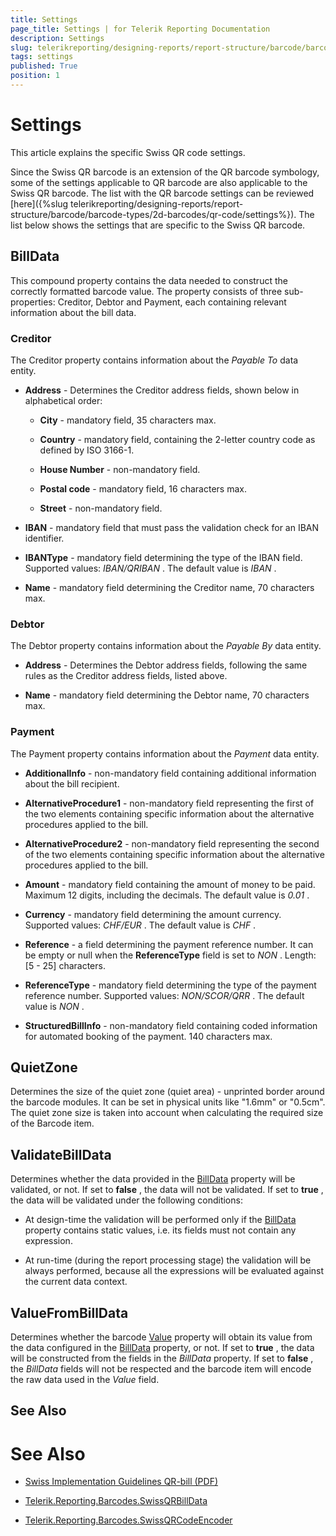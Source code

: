 ```yaml
---
title: Settings
page_title: Settings | for Telerik Reporting Documentation
description: Settings
slug: telerikreporting/designing-reports/report-structure/barcode/barcode-types/2d-barcodes/swiss-qr-code/settings
tags: settings
published: True
position: 1
---
```


# Settings



This article explains the specific Swiss QR code settings.

Since the Swiss QR barcode is an extension of the QR barcode symbology, some of the settings applicable to QR barcode are also applicable to the Swiss QR barcode.         The list with the QR barcode settings can be reviewed [here]({%slug telerikreporting/designing-reports/report-structure/barcode/barcode-types/2d-barcodes/qr-code/settings%}).         The list below shows the settings that are specific to the Swiss QR barcode.       

## BillData

This compound property contains the data needed to construct the correctly formatted barcode value.           The property consists of three sub-properties: Creditor, Debtor and Payment, each containing relevant information about the bill data.         

### Creditor

The Creditor property contains information about the *Payable To*  data entity.             

* __Address__  - Determines the Creditor address fields, shown below in alphabetical order:                 

   + __City__  - mandatory field, 35 characters max.                     

   + __Country__  - mandatory field, containing the 2-letter country code as defined by ISO 3166-1.                     

   + __House Number__  - non-mandatory field.                     

   + __Postal code__  - mandatory field, 16 characters max.                     

   + __Street__  - non-mandatory field.                     

* __IBAN__  - mandatory field that must pass the validation check for an IBAN identifier.                 

* __IBANType__  - mandatory field determining the type of the IBAN field. Supported values: *IBAN/QRIBAN* . The default value is *IBAN* .                 

* __Name__  - mandatory field determining the Creditor name, 70 characters max.                 

### Debtor

The Debtor property contains information about the *Payable By*  data entity.             

* __Address__  - Determines the Debtor address fields, following the same rules as the Creditor address fields, listed above.                 

* __Name__  - mandatory field determining the Debtor name, 70 characters max.                 

### Payment

The Payment property contains information about the *Payment*  data entity.             

* __AdditionalInfo__  - non-mandatory field containing additional information about the bill recipient.                 

* __AlternativeProcedure1__  - non-mandatory field representing the first of the two elements containing specific information about the alternative procedures applied to the bill.                 

* __AlternativeProcedure2__  - non-mandatory field representing the second of the two elements containing specific information about the alternative procedures applied to the bill.                 

* __Amount__  - mandatory field containing the amount of money to be paid. Maximum 12 digits, including the decimals. The default value is *0.01* .                 

* __Currency__  - mandatory field determining the amount currency. Supported values: *CHF/EUR* . The default value is *CHF* .                 

* __Reference__  - a field determining the payment reference number. It can be empty or null when the __ReferenceType__  field is set to *NON* . Length: [5 - 25] characters.                 

* __ReferenceType__  - mandatory field determining the type of the payment reference number. Supported values: *NON/SCOR/QRR* . The default value is *NON* .                 

* __StructuredBillInfo__  - non-mandatory field containing coded information for automated booking of the payment. 140 characters max.                 

## QuietZone

Determines the size of the quiet zone (quiet area) - unprinted border around the barcode modules. It can be set in physical units like "1.6mm" or "0.5cm".           The quiet zone size is taken into account when calculating the required size of the Barcode item.         

## ValidateBillData

Determines whether the data provided in the  [BillData](/reporting/api/Telerik.Reporting.Barcodes.SwissQRCodeEncoder#Telerik_Reporting_Barcodes_SwissQRCodeEncoder_BillData)  property will be validated, or not.           If set to __false__ , the data will not be validated.           If set to __true__ , the data will be validated under the following conditions:         

* At design-time the validation will be performed only if the  [BillData](/reporting/api/Telerik.Reporting.Barcodes.SwissQRCodeEncoder#Telerik_Reporting_Barcodes_SwissQRCodeEncoder_BillData)  property contains static values, i.e. its fields must not contain any expression.             

* At run-time (during the report processing stage) the validation will be always performed, because all the expressions will be evaluated against the current data context.             

## ValueFromBillData

Determines whether the barcode  [Value](/reporting/api/Telerik.Reporting.Barcode#Telerik_Reporting_Barcode_Value)  property will obtain its value from the data configured in the  [BillData](/reporting/api/Telerik.Reporting.Barcodes.SwissQRCodeEncoder#Telerik_Reporting_Barcodes_SwissQRCodeEncoder_BillData)  property, or not.           If set to __true__ , the data will be constructed from the fields in the *BillData*  property.           If set to __false__ , the *BillData*  fields will not be respected and the barcode item will encode the raw data used in the *Value*  field.         

## See Also


# See Also

 * [          Swiss Implementation Guidelines QR-bill (PDF)
        ](https://www.paymentstandards.ch/dam/downloads/ig-qr-bill-2019-en.pdf)

 * [Telerik.Reporting.Barcodes.SwissQRBillData](/reporting/api/Telerik.Reporting.Barcodes.SwissQRBillData) 

 * [Telerik.Reporting.Barcodes.SwissQRCodeEncoder](/reporting/api/Telerik.Reporting.Barcodes.SwissQRCodeEncoder) 
